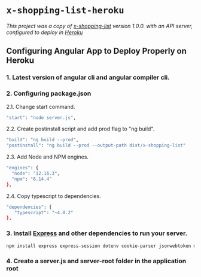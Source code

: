 # `x-shopping-list-heroku`
_This project was a copy of [x-shopping-list](https://github.com/planimir77/x-shopping-list) version 1.0.0. with an API server, configured to deploy in [Heroku](https://www.heroku.com/home)_
## Configuring Angular App to Deploy Properly on Heroku
### 1. Latest version of angular cli and angular compiler cli.
### 2. Configuring package.json
2.1. Change start command.
 ```sh
 "start": "node server.js",
 ```
 2.2. Create postinstall script and add prod flag to "ng build".
 ```sh
 "build": "ng build --prod",
 "postinstall": "ng build --prod --output-path dist/x-shopping-list"
 ```
 2.3. Add Node and NPM engines.
  ```sh
 "engines": {
    "node": "12.16.3",
    "npm": "6.14.4"
  },
 ```
2.4. Copy typescript to dependencies.
 ```sh
"dependencies": {
    "typescript": "~4.0.2"
 },
 ```
### 3. Install [Express](https://expressjs.com/) and other dependencies to run your server.
 ```sh
npm install express express-session dotenv cookie-parser jsonwebtoken mongoose bcrypt cors --save
 ```
### 4. Create a server.js and server-root folder in the application root
